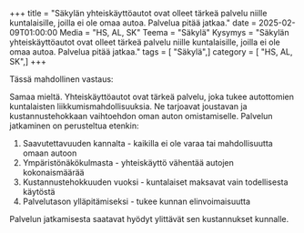 +++
title = "Säkylän yhteiskäyttöautot ovat olleet tärkeä palvelu niille kuntalaisille, joilla ei ole omaa autoa. Palvelua pitää jatkaa."
date = 2025-02-09T01:00:00
Media = "HS, AL, SK"
Teema = "Säkylä"
Kysymys = "Säkylän yhteiskäyttöautot ovat olleet tärkeä palvelu niille kuntalaisille, joilla ei ole omaa autoa. Palvelua pitää jatkaa."
tags = [ "Säkylä",]
category = [ "HS, AL, SK",]
+++

Tässä mahdollinen vastaus:

Samaa mieltä. Yhteiskäyttöautot ovat tärkeä palvelu, joka tukee autottomien kuntalaisten liikkumismahdollisuuksia. Ne tarjoavat joustavan ja kustannustehokkaan vaihtoehdon oman auton omistamiselle. Palvelun jatkaminen on perusteltua etenkin:

1. Saavutettavuuden kannalta - kaikilla ei ole varaa tai mahdollisuutta omaan autoon
2. Ympäristönäkökulmasta - yhteiskäyttö vähentää autojen kokonaismäärää
3. Kustannustehokkuuden vuoksi - kuntalaiset maksavat vain todellisesta käytöstä
4. Palvelutason ylläpitämiseksi - tukee kunnan elinvoimaisuutta

Palvelun jatkamisesta saatavat hyödyt ylittävät sen kustannukset kunnalle.